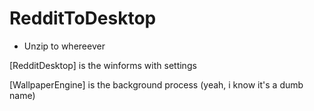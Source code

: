 # RedditToDesktop
- Unzip to whereever

[RedditDesktop] is the winforms with settings

[WallpaperEngine] is the background process (yeah, i know it's a dumb name)
